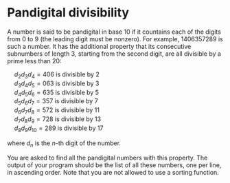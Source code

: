 # Pandigital divisibility

A number is said to be pandigital in base 10 if it countains each of the digits from 0 to 9 (the leading digit must be nonzero). For example, 1406357289 is such a number. It has the additional property that its consecutive subnumbers of length 3, starting from the second digit, are all divisible by a prime less than 20:

$\quad d_2d_3d_4=406$ is divisible by 2  
$\quad d_3d_4d_5=063$ is divisible by 3  
$\quad d_4d_5d_6=635$ is divisible by 5  
$\quad d_5d_6d_7=357$ is divisible by 7  
$\quad d_6d_7d_8=572$ is divisible by 11  
$\quad d_7d_8d_9=728$ is divisible by 13  
$\quad d_8d_9d_{10}=289$ is divisible by 17  

where $d_n$ is the $n$-th digit of the number.

You are asked to find all the pandigital numbers with this property. The output of your program should be the list of all these numbers, one per line, in ascending order. Note that you are not allowed to use a sorting function.
